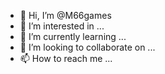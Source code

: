 - 👋 Hi, I’m @M66games
- 👀 I’m interested in ...
- 🌱 I’m currently learning ...
- 💞️ I’m looking to collaborate on ...
- 📫 How to reach me ...

<!---
M66games/M66games is a ✨ special ✨ repository because its `README.md` (this file) appears on your GitHub profile.
You can click the Preview link to take a look at your changes.
--->
